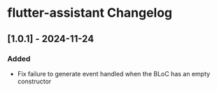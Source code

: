 # flutter-assistant Changelog

## [1.0.1] - 2024-11-24
### Added
- Fix failure to generate event handled when the BLoC has an empty constructor
